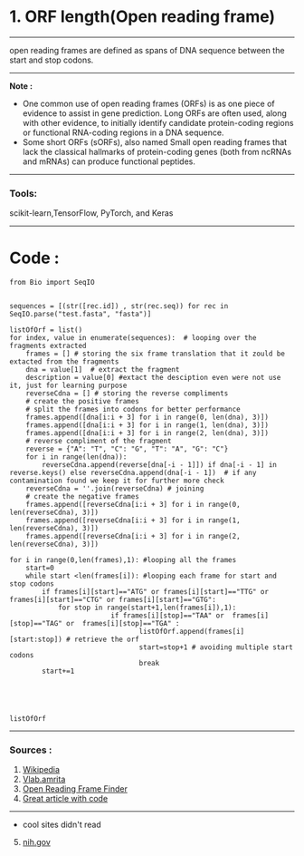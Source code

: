 # 1. ORF length(Open reading frame)

---

open reading frames are defined as spans of DNA sequence between the start and stop codons.

----
**Note :**
  - One common use of open reading frames (ORFs) is as one piece of evidence to assist in gene prediction. Long ORFs are often used, along with other evidence, to initially identify candidate protein-coding regions or functional RNA-coding regions in a DNA sequence.
  - Some short ORFs (sORFs), also named Small open reading frames that lack the classical hallmarks of protein-coding genes (both from ncRNAs and mRNAs) can produce functional peptides.
-----
### Tools:
scikit-learn,TensorFlow, PyTorch, and Keras

----

# Code :
```
from Bio import SeqIO


sequences = [(str([rec.id]) , str(rec.seq)) for rec in SeqIO.parse("test.fasta", "fasta")]

listOfOrf = list()
for index, value in enumerate(sequences):  # looping over the fragments extracted
    frames = [] # storing the six frame translation that it zould be extacted from the fragments
    dna = value[1]  # extract the fragment
    description = value[0] #extact the desciption even were not use it, just for learning purpose
    reverseCdna = [] # storing the reverse compliments
    # create the positive frames
    # split the frames into codons for better performance
    frames.append([dna[i:i + 3] for i in range(0, len(dna), 3)])
    frames.append([dna[i:i + 3] for i in range(1, len(dna), 3)])
    frames.append([dna[i:i + 3] for i in range(2, len(dna), 3)])
    # reverse compliment of the fragment
    reverse = {"A": "T", "C": "G", "T": "A", "G": "C"}
    for i in range(len(dna)):
        reverseCdna.append(reverse[dna[-i - 1]]) if dna[-i - 1] in reverse.keys() else reverseCdna.append(dna[-i - 1])  # if any contamination found we keep it for further more check
    reverseCdna = ''.join(reverseCdna) # joining
    # create the negative frames
    frames.append([reverseCdna[i:i + 3] for i in range(0, len(reverseCdna), 3)])
    frames.append([reverseCdna[i:i + 3] for i in range(1, len(reverseCdna), 3)])
    frames.append([reverseCdna[i:i + 3] for i in range(2, len(reverseCdna), 3)])

```
```
for i in range(0,len(frames),1): #looping all the frames
    start=0
    while start <len(frames[i]): #looping each frame for start and stop codons
        if frames[i][start]=="ATG" or frames[i][start]=="TTG" or frames[i][start]=="CTG" or frames[i][start]=="GTG":
            for stop in range(start+1,len(frames[i]),1):
                         if frames[i][stop]=="TAA" or  frames[i][stop]=="TAG" or  frames[i][stop]=="TGA" :
                                listOfOrf.append(frames[i][start:stop]) # retrieve the orf
                                start=stop+1 # avoiding multiple start codons
                                break
        start+=1





```
```
listOfOrf
```
---

### Sources :

1. [Wikipedia](https://www.pnas.org/doi/10.1073/pnas.1321152111)
2. [ Vlab.amrita](https://vlab.amrita.edu/?sub=3&brch=273&sim=1432&cnt=1)
3. [Open Reading Frame Finder]( https://www.ncbi.nlm.nih.gov/orffinder/)
4. [Great article with code](https://elferachid.medium.com/orf-finder-with-python-3ab35e7ae520)


---
- cool sites didn't read
5. [nih.gov](https://pubmed.ncbi.nlm.nih.gov/29366605/)


